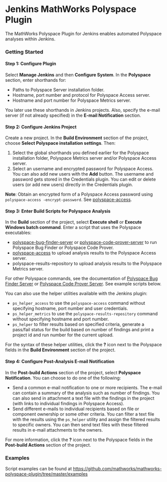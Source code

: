 <!--
Copyright (c) 2019-2023 The MathWorks, Inc.
All Rights Reserved.

Permission is hereby granted, free of charge, to any person obtaining a copy
of this software and associated documentation files (the "Software"), to deal
in the Software without restriction, including without limitation the rights
to use, copy, modify, merge, publish, distribute, sublicense, and/or sell
copies of the Software, and to permit persons to whom the Software is
furnished to do so, subject to the following conditions:

The above copyright notice and this permission notice shall be included in
all copies or substantial portions of the Software.

THE SOFTWARE IS PROVIDED "AS IS", WITHOUT WARRANTY OF ANY KIND, EXPRESS OR
IMPLIED, INCLUDING BUT NOT LIMITED TO THE WARRANTIES OF MERCHANTABILITY,
FITNESS FOR A PARTICULAR PURPOSE AND NONINFRINGEMENT. IN NO EVENT SHALL THE
AUTHORS OR COPYRIGHT HOLDERS BE LIABLE FOR ANY CLAIM, DAMAGES OR OTHER
LIABILITY, WHETHER IN AN ACTION OF CONTRACT, TORT OR OTHERWISE, ARISING FROM
OUT OF OR IN CONNECTION WITH THE SOFTWARE OR THE USE OR OTHER DEALINGS IN
THE SOFTWARE.
-->

# Jenkins MathWorks Polyspace Plugin

The MathWorks Polyspace Plugin for Jenkins enables automated Polyspace analyses within Jenkins.


### Getting Started 

#### Step 1: Configure Plugin
Select **Manage Jenkins** and then **Configure System**. In the **Polyspace** section, enter shorthands for:

* Paths to Polyspace Server installation folder.
* Hostname, port number and protocol for Polyspace Access server.
* Hostname and port number for Polyspace Metrics server.

You later use these shorthands in Jenkins projects.
Also, specify the e-mail server (if not already specified) in the **E-mail Notification** section.

#### Step 2: Configure Jenkins Project

Create a new project. In the **Build Environment** section of the project, choose **Select Polyspace installation settings**. Then:
1. Select the global shorthands you defined earlier for the Polyspace installation folder, Polyspace Metrics server and/or Polyspace Access server. 
2. Select an username and encrypted password for Polyspace Access. You can also add new users with the **Add** button. The username and password gets stored in the Credentials plugin. You can edit or delete users (or add new users) directly in the Credentials plugin. 

**Note**: Obtain an encrypted form of a Polyspace Access password using `polyspace-access -encrypt-password`. See [polyspace-access](https://www.mathworks.com/help/bugfinder/ref/polyspaceaccess.html).

#### Step 3: Enter Build Scripts for Polyspace Analysis

In the **Build** section of the project, select **Execute shell** or **Execute Windows batch command**. Enter a script that uses the Polyspace executables:

* [polyspace-bug-finder-server](https://www.mathworks.com/help/bugfinder/ref/polyspacebugfinderservercommand.html) or [polyspace-code-prover-server](https://www.mathworks.com/help/codeprover/ref/polyspacecodeproverservercommand.html) to run Polyspace Bug Finder or Polyspace Code Prover.
* [polyspace-access](https://www.mathworks.com/help/bugfinder/ref/polyspaceaccess.html) to upload analysis results to the Polyspace Access server.
* polyspace-results-repository to upload analysis results to the Polyspace Metrics server.

For other Polyspace commands, see the documentation of
[Polyspace Bug Finder Server](https://www.mathworks.com/help/bugfinder/) or
[Polyspace Code Prover Server](https://www.mathworks.com/help/codeprover/).
See example scripts below.

You can also use the helper utilities available with the Jenkins plugin:

* `ps_helper_access` to use the `polyspace-access` command without specifying hostname, port number and user credentials.
* `ps_helper_metrics` to use the `polyspace-results-repository` command without specifying hostname and port number.
* `ps_helper` to filter results based on specified criteria, generate a pass/fail status for the build based on number of findings and print a project id and run number for the current upload.

For the syntax of these helper utilities, click the **?** icon next to the Polyspace fields in the **Build Environment** section of the project.

#### Step 4: Configure Post-Analysis E-mail Notification

In the **Post-build Actions** section of the project, select **Polyspace Notification**. You can choose to do one of the following:
* Send a common e-mail notification to one or more recipients. The e-mail can contain a summary of the analysis such as number of findings. You can also send in attachment a text file with the findings in the project (with links to individual findings in Polyspace Access).
* Send different e-mails to individual recipients based on file or component ownership or some other criteria. You can filter a text file with the results using the `ps_helper` utility and assign the filtered results to specific owners. You can then send text files with these filtered results in e-mail attachments to the owners.

For more information, click the **?** icon next to the Polyspace fields in the **Post-build Actions** section of the project.

### Examples

Script examples can be found at
https://github.com/mathworks/mathworks-polyspace-plugin/tree/master/examples
